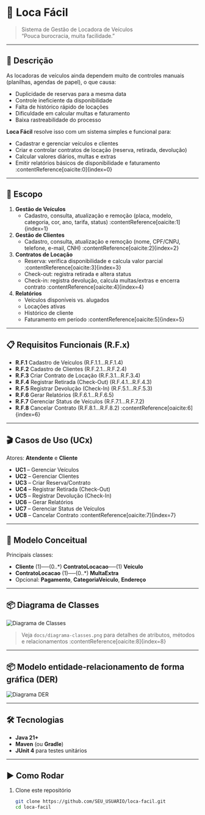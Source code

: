 # 🚗 Loca Fácil

> Sistema de Gestão de Locadora de Veículos  
> “Pouca burocracia, muita facilidade.”

---

## 📖 Descrição

As locadoras de veículos ainda dependem muito de controles manuais (planilhas, agendas de papel), o que causa:

- Duplicidade de reservas para a mesma data  
- Controle ineficiente da disponibilidade  
- Falta de histórico rápido de locações  
- Dificuldade em calcular multas e faturamento  
- Baixa rastreabilidade do processo  

**Loca Fácil** resolve isso com um sistema simples e funcional para:

- Cadastrar e gerenciar veículos e clientes  
- Criar e controlar contratos de locação (reserva, retirada, devolução)  
- Calcular valores diários, multas e extras  
- Emitir relatórios básicos de disponibilidade e faturamento :contentReference[oaicite:0]{index=0}

---

## 🚀 Escopo

1. **Gestão de Veículos**  
   - Cadastro, consulta, atualização e remoção (placa, modelo, categoria, cor, ano, tarifa, status) :contentReference[oaicite:1]{index=1}  
2. **Gestão de Clientes**  
   - Cadastro, consulta, atualização e remoção (nome, CPF/CNPJ, telefone, e-mail, CNH) :contentReference[oaicite:2]{index=2}  
3. **Contratos de Locação**  
   - Reserva: verifica disponibilidade e calcula valor parcial :contentReference[oaicite:3]{index=3}  
   - Check-out: registra retirada e altera status  
   - Check-in: registra devolução, calcula multas/extras e encerra contrato :contentReference[oaicite:4]{index=4}  
4. **Relatórios**  
   - Veículos disponíveis vs. alugados  
   - Locações ativas  
   - Histórico de cliente  
   - Faturamento em período :contentReference[oaicite:5]{index=5}  

---

## 📋 Requisitos Funcionais (R.F.x)

- **R.F.1** Cadastro de Veículos (R.F.1.1…R.F.1.4)  
- **R.F.2** Cadastro de Clientes (R.F.2.1…R.F.2.4)  
- **R.F.3** Criar Contrato de Locação (R.F.3.1…R.F.3.4)  
- **R.F.4** Registrar Retirada (Check-Out) (R.F.4.1…R.F.4.3)  
- **R.F.5** Registrar Devolução (Check-In) (R.F.5.1…R.F.5.3)  
- **R.F.6** Gerar Relatórios (R.F.6.1…R.F.6.5)  
- **R.F.7** Gerenciar Status de Veículos (R.F.7.1…R.F.7.2)  
- **R.F.8** Cancelar Contrato (R.F.8.1…R.F.8.2) :contentReference[oaicite:6]{index=6}

---

## 🎬 Casos de Uso (UCx)

Atores: **Atendente** e **Cliente**  
- **UC1** – Gerenciar Veículos  
- **UC2** – Gerenciar Clientes  
- **UC3** – Criar Reserva/Contrato  
- **UC4** – Registrar Retirada (Check-Out)  
- **UC5** – Registrar Devolução (Check-In)  
- **UC6** – Gerar Relatórios  
- **UC7** – Gerenciar Status de Veículos  
- **UC8** – Cancelar Contrato :contentReference[oaicite:7]{index=7}

---

## 📐 Modelo Conceitual

Principais classes:  
- **Cliente** (1)──(0..*) **ContratoLocacao**──(1) **Veículo**  
- **ContratoLocacao** (1)──(0..*) **MultaExtra**  
- Opcional: **Pagamento**, **CategoriaVeiculo**, **Endereço**

---

## 📦 Diagrama de Classes

![Diagrama de Classes](docs/diagrama-classes.png)

> Veja `docs/diagrama-classes.png` para detalhes de atributos, métodos e relacionamentos :contentReference[oaicite:8]{index=8}

---

## 📦 Modelo entidade-relacionamento de forma gráfica (DER)

![Diagrama DER](https://lucid.app/lucidchart/6b240376-6d87-4e57-b3a1-d03a7d58316e/edit?viewport_loc=-1806%2C-830%2C4037%2C1978%2C0_0&invitationId=inv_8e834b23-3ac3-4963-9556-def1901aabca)

---

## 🛠️ Tecnologias

- **Java 21+**  
- **Maven** (ou **Gradle**)  
- **JUnit 4** para testes unitários  

---

## ▶️ Como Rodar

1. Clone este repositório  
   ```bash
   git clone https://github.com/SEU_USUARIO/loca-facil.git
   cd loca-facil
